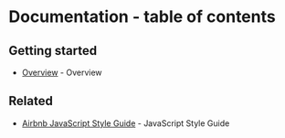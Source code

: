 # Documentation - table of contents

## Getting started

* [Overview](usage.md) - Overview

## Related

* [Airbnb JavaScript Style Guide](https://github.com/airbnb/javascript) - JavaScript Style Guide

